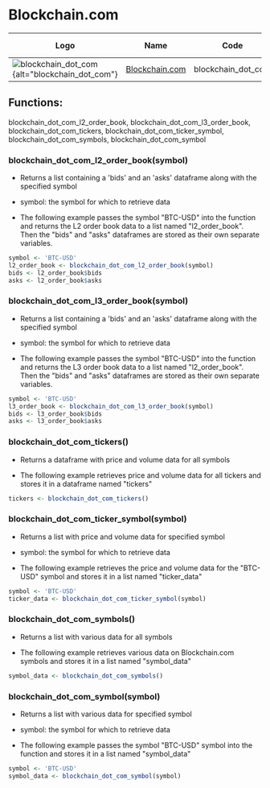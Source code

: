 # Blockchain.com

| Logo                                                                                                                                                   | Name                                             | Code               | cryptotrackr Docs                                                                                                | Exchange Docs                          | Source Code                                                                                              |
|------------|------------|------------|------------|------------|------------|
| ![blockchain_dot_com](https://user-images.githubusercontent.com/1294454/147515585-1296e91b-7398-45e5-9d32-f6121538533f.jpeg){alt="blockchain_dot_com"} | [Blockchain.com](https://www.blockchain.com/en/) | blockchain_dot_com | [/docs/blockchain_dot_com.md](https://github.com/TrevorFrench/cryptotrackr/blob/main/docs/blockchain_dot_com.md) | [🏢](https://api.blockchain.com/v3/#/) | [/R/blockchain_dot_com.R](https://github.com/TrevorFrench/cryptotrackr/blob/main/R/blockchain_dot_com.R) |

## Functions:

blockchain_dot_com_l2_order_book, blockchain_dot_com_l3_order_book, blockchain_dot_com_tickers, blockchain_dot_com_ticker_symbol, blockchain_dot_com_symbols, blockchain_dot_com_symbol

### blockchain_dot_com_l2_order_book(symbol)

-   Returns a list containing a 'bids' and an 'asks' dataframe along with the specified symbol

-   symbol: the symbol for which to retrieve data

-   The following example passes the symbol "BTC-USD" into the function and returns the L2 order book data to a list named "l2_order_book". Then the "bids" and "asks" dataframes are stored as their own separate variables.

``` r
symbol <- 'BTC-USD'
l2_order_book <- blockchain_dot_com_l2_order_book(symbol)
bids <- l2_order_book$bids
asks <- l2_order_book$asks
```

### blockchain_dot_com_l3_order_book(symbol)

-   Returns a list containing a 'bids' and an 'asks' dataframe along with the specified symbol

-   symbol: the symbol for which to retrieve data

-   The following example passes the symbol "BTC-USD" into the function and returns the L3 order book data to a list named "l2_order_book". Then the "bids" and "asks" dataframes are stored as their own separate variables.

``` r
symbol <- 'BTC-USD'
l3_order_book <- blockchain_dot_com_l3_order_book(symbol)
bids <- l3_order_book$bids
asks <- l3_order_book$asks
```

### blockchain_dot_com_tickers()

-   Returns a dataframe with price and volume data for all symbols

-   The following example retrieves price and volume data for all tickers and stores it in a dataframe named "tickers"

``` r
tickers <- blockchain_dot_com_tickers()
```

### blockchain_dot_com_ticker_symbol(symbol)

-   Returns a list with price and volume data for specified symbol

-   symbol: the symbol for which to retrieve data

-   The following example retrieves the price and volume data for the "BTC-USD" symbol and stores it in a list named "ticker_data"

``` r
symbol <- 'BTC-USD'
ticker_data <- blockchain_dot_com_ticker_symbol(symbol)
```

### blockchain_dot_com_symbols()

-   Returns a list with various data for all symbols

-   The following example retrieves various data on Blockchain.com symbols and stores it in a list named "symbol_data"

``` r
symbol_data <- blockchain_dot_com_symbols()
```

### blockchain_dot_com_symbol(symbol)

-   Returns a list with various data for specified symbol

-   symbol: the symbol for which to retrieve data

-   The following example passes the symbol "BTC-USD" symbol into the function and stores it in a list named "symbol_data"

``` r
symbol <- 'BTC-USD'
symbol_data <- blockchain_dot_com_symbol(symbol)
```
